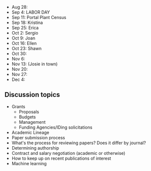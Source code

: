 * Aug 28:
* Sep 4: LABOR DAY
* Sep 11: Portal Plant Census
* Sep 18: Kristina
* Sep 25: Erica
* Oct 2: Sergio
* Oct 9: Joan
* Oct 16: Ellen
* Oct 23: Shawn
* Oct 30:
* Nov 6:
* Nov 13: (Josie in town)
* Nov 20: 
* Nov 27: 
* Dec 4: 

## Discussion topics

* Grants
    * Proposals
    * Budgets
    * Management
    * Funding Agencies/IDing solicitations
* Academic Lineage
* Paper submission process
* What's the process for reviewing papers? Does it differ by journal?
* Determining authorship
* Contract and salary negotiation (academic or otherwise)
* How to keep up on recent publications of interest
* Machine learning